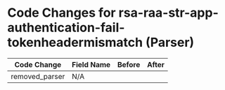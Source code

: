 # Code Changes for rsa-raa-str-app-authentication-fail-tokenheadermismatch (Parser)

| Code Change | Field Name | Before | After |
|-------------|------------|--------|-------|
| removed_parser | N/A |  |  |